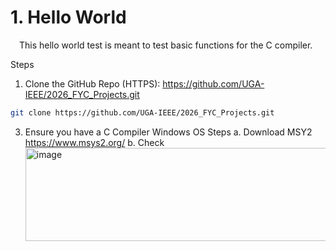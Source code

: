 # 1. Hello World

&emsp;This hello world test is meant to test basic functions for the C compiler.

Steps

1. Clone the GitHub Repo (HTTPS): https://github.com/UGA-IEEE/2026_FYC_Projects.git
```bash
git clone https://github.com/UGA-IEEE/2026_FYC_Projects.git
```

3. Ensure you have a C Compiler
    Windows OS Steps
    a. Download MSY2 https://www.msys2.org/
    b. Check<img width="975" height="149" alt="image" src="https://github.com/user-attachments/assets/f03cc7e7-1fd7-49f9-bc6a-1cd6d5a18c19" />

